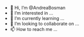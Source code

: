 - 👋 Hi, I’m @AndreaBosman
- 👀 I’m interested in ...
- 🌱 I’m currently learning ...
- 💞️ I’m looking to collaborate on ...
- 📫 How to reach me ...

<!---
AndreaBosman/AndreaBosman is a ✨ special ✨ repository because its `README.md` (this file) appears on your GitHub profile.
You can click the Preview link to take a look at your changes.
--->
